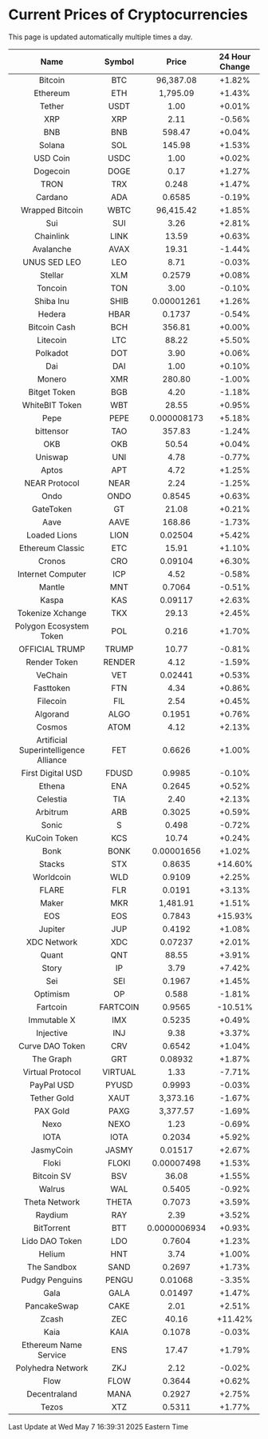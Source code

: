 # Current Prices of Cryptocurrencies
This page is updated automatically multiple times a day.

| Name | Symbol | Price | 24 Hour Change |
| :---: |:---:| :---: | :---: |
| Bitcoin | BTC | 96,387.08 | +1.82% |
| Ethereum | ETH | 1,795.09 | +1.43% |
| Tether | USDT | 1.00 | +0.01% |
| XRP | XRP | 2.11 | -0.56% |
| BNB | BNB | 598.47 | +0.04% |
| Solana | SOL | 145.98 | +1.53% |
| USD Coin | USDC | 1.00 | +0.02% |
| Dogecoin | DOGE | 0.17 | +1.27% |
| TRON | TRX | 0.248 | +1.47% |
| Cardano | ADA | 0.6585 | -0.19% |
| Wrapped Bitcoin | WBTC | 96,415.42 | +1.85% |
| Sui | SUI | 3.26 | +2.81% |
| Chainlink | LINK | 13.59 | +0.63% |
| Avalanche | AVAX | 19.31 | -1.44% |
| UNUS SED LEO | LEO | 8.71 | -0.03% |
| Stellar | XLM | 0.2579 | +0.08% |
| Toncoin | TON | 3.00 | -0.10% |
| Shiba Inu | SHIB | 0.00001261 | +1.26% |
| Hedera | HBAR | 0.1737 | -0.54% |
| Bitcoin Cash | BCH | 356.81 | +0.00% |
| Litecoin | LTC | 88.22 | +5.50% |
| Polkadot | DOT | 3.90 | +0.06% |
| Dai | DAI | 1.00 | +0.10% |
| Monero | XMR | 280.80 | -1.00% |
| Bitget Token | BGB | 4.20 | -1.18% |
| WhiteBIT Token | WBT | 28.55 | +0.95% |
| Pepe | PEPE | 0.000008173 | +5.18% |
| bittensor | TAO | 357.83 | -1.24% |
| OKB | OKB | 50.54 | +0.04% |
| Uniswap | UNI | 4.78 | -0.77% |
| Aptos | APT | 4.72 | +1.25% |
| NEAR Protocol | NEAR | 2.24 | -1.25% |
| Ondo | ONDO | 0.8545 | +0.63% |
| GateToken | GT | 21.08 | +0.21% |
| Aave | AAVE | 168.86 | -1.73% |
| Loaded Lions | LION | 0.02504 | +5.42% |
| Ethereum Classic | ETC | 15.91 | +1.10% |
| Cronos | CRO | 0.09104 | +6.30% |
| Internet Computer | ICP | 4.52 | -0.58% |
| Mantle | MNT | 0.7064 | -0.51% |
| Kaspa | KAS | 0.09117 | +2.63% |
| Tokenize Xchange | TKX | 29.13 | +2.45% |
| Polygon Ecosystem Token | POL | 0.216 | +1.70% |
| OFFICIAL TRUMP | TRUMP | 10.77 | -0.81% |
| Render Token | RENDER | 4.12 | -1.59% |
| VeChain | VET | 0.02441 | +0.53% |
| Fasttoken | FTN | 4.34 | +0.86% |
| Filecoin | FIL | 2.54 | +0.45% |
| Algorand | ALGO | 0.1951 | +0.76% |
| Cosmos | ATOM | 4.12 | +2.13% |
| Artificial Superintelligence Alliance | FET | 0.6626 | +1.00% |
| First Digital USD | FDUSD | 0.9985 | -0.10% |
| Ethena | ENA | 0.2645 | +0.52% |
| Celestia | TIA | 2.40 | +2.13% |
| Arbitrum | ARB | 0.3025 | +0.59% |
| Sonic | S | 0.498 | -0.72% |
| KuCoin Token | KCS | 10.74 | +0.24% |
| Bonk | BONK | 0.00001656 | +1.02% |
| Stacks | STX | 0.8635 | +14.60% |
| Worldcoin | WLD | 0.9109 | +2.25% |
| FLARE | FLR | 0.0191 | +3.13% |
| Maker | MKR | 1,481.91 | +1.51% |
| EOS | EOS | 0.7843 | +15.93% |
| Jupiter | JUP | 0.4192 | +1.08% |
| XDC Network | XDC | 0.07237 | +2.01% |
| Quant | QNT | 88.55 | +3.91% |
| Story | IP | 3.79 | +7.42% |
| Sei | SEI | 0.1967 | +1.45% |
| Optimism | OP | 0.588 | -1.81% |
| Fartcoin | FARTCOIN | 0.9565 | -10.51% |
| Immutable X | IMX | 0.5235 | +0.49% |
| Injective | INJ | 9.38 | +3.37% |
| Curve DAO Token | CRV | 0.6542 | +1.04% |
| The Graph | GRT | 0.08932 | +1.87% |
| Virtual Protocol | VIRTUAL | 1.33 | -7.71% |
| PayPal USD | PYUSD | 0.9993 | -0.03% |
| Tether Gold | XAUT | 3,373.16 | -1.67% |
| PAX Gold | PAXG | 3,377.57 | -1.69% |
| Nexo | NEXO | 1.23 | -0.69% |
| IOTA | IOTA | 0.2034 | +5.92% |
| JasmyCoin | JASMY | 0.01517 | +2.67% |
| Floki | FLOKI | 0.00007498 | +1.53% |
| Bitcoin SV | BSV | 36.08 | +1.55% |
| Walrus | WAL | 0.5405 | -0.92% |
| Theta Network | THETA | 0.7073 | +3.59% |
| Raydium | RAY | 2.39 | +3.52% |
| BitTorrent | BTT | 0.0000006934 | +0.93% |
| Lido DAO Token | LDO | 0.7604 | +1.23% |
| Helium | HNT | 3.74 | +1.00% |
| The Sandbox | SAND | 0.2697 | +1.73% |
| Pudgy Penguins | PENGU | 0.01068 | -3.35% |
| Gala | GALA | 0.01497 | +1.47% |
| PancakeSwap | CAKE | 2.01 | +2.51% |
| Zcash | ZEC | 40.16 | +11.42% |
| Kaia | KAIA | 0.1078 | -0.03% |
| Ethereum Name Service | ENS | 17.47 | +1.79% |
| Polyhedra Network | ZKJ | 2.12 | -0.02% |
| Flow | FLOW | 0.3644 | +0.62% |
| Decentraland | MANA | 0.2927 | +2.75% |
| Tezos | XTZ | 0.5311 | +1.77% |

Last Update at Wed May  7 16:39:31 2025 Eastern Time